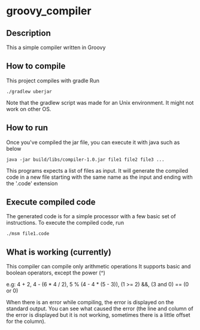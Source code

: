 # groovy_compiler

## Description
This a simple compiler written in Groovy

## How to compile
This project compiles with gradle
Run 
```
./gradlew uberjar
```
Note that the gradlew script was made for an Unix environment. It might not work on other OS.

## How to run
Once you've compiled the jar file, you can execute it with java such as below
```
java -jar build/libs/compiler-1.0.jar file1 file2 file3 ...
```

This programs expects a list of files as input. It will generate the compiled code in a new file
starting with the same name as the input and ending with the '.code' extension

## Execute compiled code
The generated code is for a simple processor with a few basic set of instructions.
To execute the compiled code, run
```
./msm file1.code
```

## What is working (currently)
This compiler can compile only arithmetic operations
It supports basic and boolean operators, except the power (^)

e.g: 4 + 2, 4 - (6 * 4 / 2), 5 % (4 - 4 * (5 - 3)), (1 >= 2) &&, (3 and 0) == (0 or 0)

When there is an error while compiling, the error is displayed on the standard output.
You can see what caused the error (the line and column of the error is displayed but it is not working, sometimes there is a little offset for the column).
